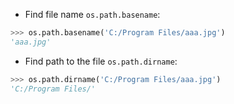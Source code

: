 * Find file name `os.path.basename`:
```python
>>> os.path.basename('C:/Program Files/aaa.jpg')
'aaa.jpg'
```

* Find path to the file `os.path.dirname`:
```python
>>> os.path.dirname('C:/Program Files/aaa.jpg')
'C:/Program Files/'
```

